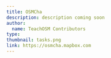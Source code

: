 ```yaml
---
title: OSMCha
description: description coming soon  
author:
  name: TeachOSM Contributors
type:
thumbnail: tasks.png
link: https://osmcha.mapbox.com
---
```

